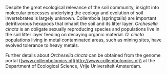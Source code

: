 Despite the great ecological relevance of the soil community, insight
into molecular processes underlying the ecology and evolution of soil
invertebrates is largely unknown. Collembola (springtails) are important
detritivorous hexapods that inhabit the soil and its litter layer.
*Orchesella cincta* is an obligate sexually reproducing species and
populations live in the soil litter layer feeding on decaying organic
material. *O. cincta* populations living in metal contaminated areas,
such as mining sites, have evolved tolerance to heavy metals.

Further details about *Orchesella cincta* can be obtained from the
genome portal ([www.collembolomics.nl](http://www.collembolomics.nl)) at
the Department of Ecological Science, Vrije Universiteit Amsterdam.
